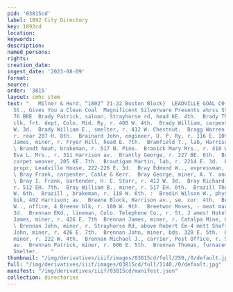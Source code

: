 ```yaml
---
pid: '03815cd'
label: 1892 City Directory
key: 1892cd
location: 
keywords: 
description: 
named_persons: 
rights: 
creation_date: 
ingest_date: '2023-08-09'
format: 
source: 
order: '3815'
layout: cmhc_item
text: "   Milner & Hurd, “i802” 21-22 Boston Block}  LEADVILLE GOAL C0,, 905 Poplar
  St., Gives You a Clean Coal  Magnificent Silverware Presents a%rss Strauss?        BRA
  76 BRE  Brady Patrick, saloon, Strayhorse rd, head KE. 4th.  Brady Thomas L., revising
  clk, frt. dept, Colo. Mid. Ry, r. 408 W. 4th.  Brady William, carpenter, r. 502
  W. 3d.  Brady William E., smelter, r. 412 W. Chestnut.  Bragg Warren Ww. carpenter,
  r. rear 207 H. 8th.  Brainard John, engineer, U. P. Ry, r. 116 E. 10th.  Brakaer
  James, miner, r. Fryer Hill, head E. 7th.  Bramfield T., lab, Harrison Red. Wks.
  \ Brandt Noah, brakeman, r. 517 N. Pine.  Branick Mary Mrs., r. 418 W. 2d.  Branthoover
  Eva L. Mrs., r. 311 Harrison av.  Brantly George, r. 227 BE. 6th.  Braun George,
  carpet weaver, 205 KE. 7th.  Brautigam Martin, lab, r. 2214 E. 3d.  Brautigam Philip,
  propr, Leadville House, 222-226 E. 3d.  Bray Edmund W.., expressman, r. 412 W. 3d.
  \ Bray Frank, carpenter, Coble & Kerr.  Bray George, miner, A. Y. and Minnie Mines.
  \ Bray I. Frank, bartender, H. E. Starr, r. 412 W. 3d.  Bray Richard G., miner,
  r. 512 EH. 7th.  Bray William B., miner, r. 517 EH. 8th.  Brazill Thomas, bds. 230
  W. 6th.  Brazill , brakeman, r. 118 W. 6th. :  Bredin Wilson W., physician, 4 Boston
  bik, 402 Harrison; av.  Breene Block, Harrison av., se. cor. 4th.  Breene Peter
  W.., office, 4 Breene blk, r. 100 W. 9th.  Breetwor Moses, - meat market, 107 E.
  3d.  Brennan EKd., lineman, Colo. Telephone Co., r. St. J ames! Hotel. ’  Brennan
  James, miner, r. 426 E. 7th  Brennan James, miner, r. Catalpa Mine, Carbonate Hill.
  \ Brennan John, miner, r. Strayhorse Rd, above Robert Em-4 mett Shaft. 4  Brennan
  John, miner, r. 426 E. 7th.  Brennan John, miner, bds. 320 E. 5th.  Brennan Lawrence,
  miner, r. 222 W. 4th.  Brennan Michael J., carrier, Post Office, r. 912 Harrison
  av.  Brennan Patrick, miner, r. 606 E. 5th.  Brennan Thomas, furnaceman, American
  Smelter.    "
thumbnail: "/img/derivatives/iiif/images/03815cd/full/250,/0/default.jpg"
full: "/img/derivatives/iiif/images/03815cd/full/1140,/0/default.jpg"
manifest: "/img/derivatives/iiif/03815cd/manifest.json"
collection: directories
---
```

